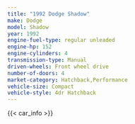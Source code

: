 ```yaml
---
title: "1992 Dodge Shadow"
make: Dodge
model: Shadow
year: 1992
engine-fuel-type: regular unleaded
engine-hp: 152
engine-cylinders: 4
transmission-type: Manual
driven-wheels: Front wheel drive
number-of-doors: 4
market-category: Hatchback,Performance
vehicle-size: Compact
vehicle-style: 4dr Hatchback
---
```


{{< car_info >}}
